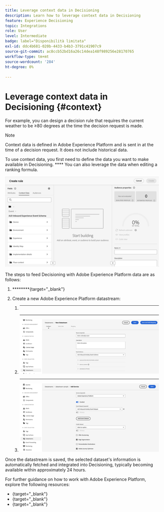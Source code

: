 ```yaml
---
title: Leverage context data in Decisioning
description: Learn how to leverage context data in Decisioning
feature: Experience Decisioning
topic: Integrations
role: User
level: Intermediate
badge: label="Disponibilità limitata"
exl-id: ddc4b681-020b-4433-b4b3-3791c41907c9
source-git-commit: ac8ccb52bd16a26c14dea148f989256e28170765
workflow-type: tm+mt
source-wordcount: '284'
ht-degree: 0%

---
```


# Leverage context data in Decisioning {#context}

[](rules.md)[](ranking.md) For example, you can design a decision rule that requires the current weather to be ≥80 degrees at the time the decision request is made.

>[!NOTE]
>
>Context data is defined in Adobe Experience Platform and is sent in at the time of a decision request. It does not include historical data.

To use context data, you first need to define the data you want to make available in Decisioning. **** You can also leverage the data when editing a ranking formula.

![](assets/decision-rules-context.png)

The steps to feed Decisioning with Adobe Experience Platform data are as follows:

1. ********[](https://experienceleague.adobe.com/en/docs/experience-platform/xdm/ui/resources/schemas){target="_blank"}

1. Create a new Adobe Experience Platform datastream:

   1. ********

   1. ********

      ![](assets/decision-rule-context-datastream.png)

   1. **** ********

      ![](assets/decision-rules-context-datastream-service.png)

Once the datastream is saved, the selected dataset&#39;s information is automatically fetched and integrated into Decisioning, typically becoming available within approximately 24 hours.

For further guidance on how to work with Adobe Experience Platform, explore the following resources:

* [](https://experienceleague.adobe.com/en/docs/experience-platform/xdm/schema/composition){target="_blank"}
* [](https://experienceleague.adobe.com/en/docs/experience-platform/catalog/datasets/overview){target="_blank"}
* [](https://experienceleague.adobe.com/en/docs/experience-platform/datastreams/overview){target="_blank"}
